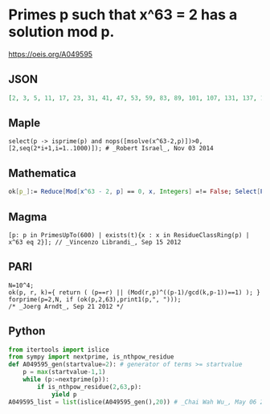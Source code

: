 # Primes p such that x^63 \= 2 has a solution mod p\.
https://oeis.org/A049595
## JSON
```JSON
[2, 3, 5, 11, 17, 23, 31, 41, 47, 53, 59, 83, 89, 101, 107, 131, 137, 149, 157, 167, 173, 179, 191, 223, 227, 229, 233, 251, 257, 263, 269, 277, 283, 293, 311, 317, 347, 353, 359, 383, 389, 397, 401, 419, 431, 439, 443, 457, 461, 467, 479, 499, 503, 509, 521]
```
## Maple
```Maple
select(p -> isprime(p) and nops([msolve(x^63-2,p)])>0, [2,seq(2*i+1,i=1..1000)]); # _Robert Israel_, Nov 03 2014
```
## Mathematica
```Mathematica
ok[p_]:= Reduce[Mod[x^63 - 2, p] == 0, x, Integers] =!= False; Select[Prime[Range[150]], ok] (* _Vincenzo Librandi_, Sep 15 2012 *)
```
## Magma
```Magma
[p: p in PrimesUpTo(600) | exists(t){x : x in ResidueClassRing(p) | x^63 eq 2}]; // _Vincenzo Librandi_, Sep 15 2012
```
## PARI
```PARI
N=10^4;
ok(p, r, k)={ return ( (p==r) || (Mod(r,p)^((p-1)/gcd(k,p-1))==1) ); }
forprime(p=2,N, if (ok(p,2,63),print1(p,", ")));
/* _Joerg Arndt_, Sep 21 2012 */
```
## Python
```Python
from itertools import islice
from sympy import nextprime, is_nthpow_residue
def A049595_gen(startvalue=2): # generator of terms >= startvalue
    p = max(startvalue-1,1)
    while (p:=nextprime(p)):
        if is_nthpow_residue(2,63,p):
            yield p
A049595_list = list(islice(A049595_gen(),20)) # _Chai Wah Wu_, May 06 2024
```
